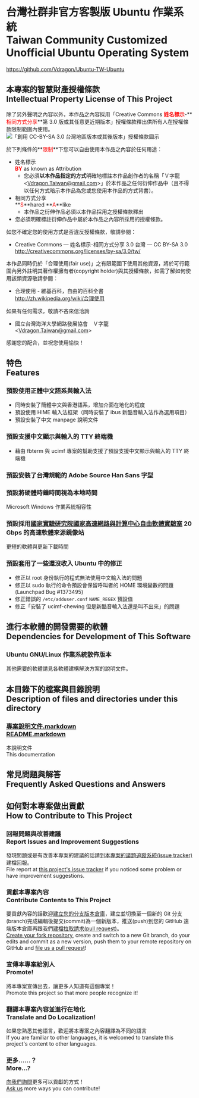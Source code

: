 # 台灣社群非官方客製版 Ubuntu 作業系統<br />Taiwan Community Customized Unofficial Ubuntu Operating System
<https://github.com/Vdragon/Ubuntu-TW-Ubuntu>

## 本專案的智慧財產授權條款<br />Intellectual Property License of This Project
除了另外聲明之內容以外，本作品之內容採用「Creative Commons **<span class="important_warning" style="color: red">姓名標示</span>**-**<span class="important_warning" style="color: red">相同方式分享</span>**第 3.0 版或其任意更近期版本」授權條款釋出供所有人在授權條款限制範圍內使用。  
![「創用 CC-BY-SA 3.0 台灣地區版本或其後版本」授權條款圖示](https://cdn.rawgit.com/Vdragon/Vdragon_s_License_Templates/217eea4d6e13a5f72eddf1f1a3b22dbdee9e9639/Creative%20Commons/CC%20BY-SA/Resources/Creative%20Commons%20CC-BY-SA%20logo.svg)

於下列條件的**<span class="important_warning" style="color: red">限制</span>**下您可以自由使用本作品之內容於任何用途：

* 姓名標示  
  **<span class="important_warning" style="color: red">BY</span>** as known as Attribution
	* 您必須**以本作品指定的方式**明確地標註本作品創作者的名稱「Ｖ字龍 &lt;<Vdragon.Taiwan@gmail.com>&gt;」於本作品之任何衍伸作品中（且不得以任何方式暗示本作品為您或您使用本作品的方式背書）。
* 相同方式分享  
  **<span class="important_warning" style="color: red">S</span>**hared **<span class="important_warning" style="color: red">A</span>**like
	* 本作品之衍伸作品必須以本作品採用之授權條款釋出
* 您必須明確標註衍伸作品中屬於本作品之內容所採用的授權條款。

如您不確定您的使用方式是否違反授權條款，敬請參閱：

* Creative Commons — 姓名標示-相同方式分享 3.0 台灣 — CC BY-SA 3.0  
  <http://creativecommons.org/licenses/by-sa/3.0/tw/>

本作品同時仍於「合理使用(fair use)」之有限範圍下使用其他資源，將於可行範圍內另外註明其著作權擁有者(copyright holder)與其授權條款，如需了解如何使用該類資源敬請參閱：

* 合理使用 - 維基百科，自由的百科全書  
  <http://zh.wikipedia.org/wiki/合理使用>
  
如果有任何需求，敬請不吝來信洽詢

* 國立台灣海洋大學網路發展協會　Ｖ字龍  
  &lt;<Vdragon.Taiwan@gmail.com>&gt;

感謝您的配合，並祝您使用愉快！

## 特色<br />Features
### 預設使用正體中文語系與輸入法
* 同時安裝了簡體中文與香港語系，增加介面在地化的程度
* 預設使用 HIME 輸入法框架（同時安裝了 ibus 新酷音輸入法作為選用項目）
* 預設安裝了中文 manpage 說明文件

### 預設支援中文顯示與輸入的 TTY 終端機
* 藉由 fbterm 與 ucimf 專案的幫助支援了預設支援中文顯示與輸入的 TTY 終端機

### 預設安裝了台灣規範的 Adobe Source Han Sans 字型

### 預設將硬體時鐘時間視為本地時間
Microsoft Windows 作業系統相容性

### 預設採用[國家實驗研究院國家高速網路與計算中心自由軟體實驗室](http://free.nchc.org.tw/) 20 Gbps 的高速軟體來源鏡像站
更短的軟體與更新下載時間

### 預設套用了一些還沒收入 Ubuntu 中的修正
* 修正以 root 身份執行的程式無法使用中文輸入法的問題
* 修正以 sudo 執行的命令預設會保留呼叫者的 HOME 環境變數的問題(Launchpad Bug #1373495)
* 修正錯誤的 `/etc/adduser.conf` `NAME_REGEX` 預設值
* 修正「安裝了 ucimf-chewing 但是新酷音輸入法還是叫不出來」的問題

## 進行本軟體的開發需要的軟體<br />Dependencies for Development of This Software
### Ubuntu GNU/Linux 作業系統散佈版本

其他需要的軟體請見各軟體建構解決方案的說明文件。

## 本目錄下的檔案與目錄說明<br />Description of files and directories under this directory
### [專案說明文件.markdown<br />README.markdown](README.markdown)
本說明文件  
This documentation

## 常見問題與解答<br />Frequently Asked Questions and Answers

## 如何對本專案做出貢獻<br />How to Contribute to This Project
### 回報問題與改善建議<br />Report Issues and Improvement Suggestions
發現問題或是有改善本專案的建議的話請到[本專案的議題追蹤系統(issue tracker)](https://github.com/Vdragon/Ubuntu-TW-Ubuntu/issues)建檔回報。  
File report at [this project's issue tracker](https://github.com/Vdragon/Ubuntu-TW-Ubuntu/issues) if you noticed some problem or have improvement suggestions.

### 貢獻本專案內容<br />Contribute Contents to This Project
要貢獻內容的話歡迎[建立您的分支版本倉庫](https://github.com/Vdragon/Ubuntu-TW-Ubuntu/fork)，建立並切換至一個新的 Git 分支(branch)完成編輯後提交(commit)為一個新版本，推送(push)到您的 GitHub 遠端版本倉庫再跟我們[建檔拉取請求(pull request)](https://github.com/Vdragon/Ubuntu-TW-Ubuntu/pull/new)。  
[Create your fork repository](https://github.com/Vdragon/Ubuntu-TW-Ubuntu/fork), create and switch to a new Git branch, do your edits and commit as a new version, push them to your remote repository on GitHub and [file us a pull request](https://github.com/Vdragon/Ubuntu-TW-Ubuntu/pull/new)!

### 宣傳本專案給別人<br />Promote!
將本專案宣傳出去，讓更多人知道有這個專案！  
Promote this project so that more people recognize it!

### 翻譯本專案內容並進行在地化<br />Translate and Do Localization!
如果您熟悉其他語言，歡迎將本專案之內容翻譯為不同的語言  
If you are familiar to other languages, it is welcomed to translate this project's content to other languages.

### 更多……？<br />More...?
[向我們詢問](../../issues)更多可以貢獻的方式！    
[Ask us](../../issues) more ways you can contribute!
